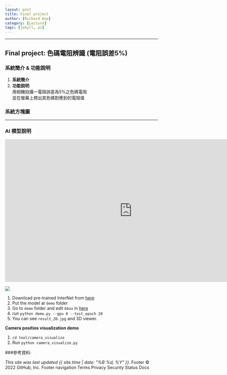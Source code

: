 ```yaml
---
layout: post
title: Final project 
author: [Richard Kuo]
category: [Lecture]
tags: [jekyll, ai]
---
```

---
## Final project: 色碼電阻辨識 (電阻誤差5%)
### 系統簡介 & 功能說明
1. **系統簡介**
2. **功能說明**  
用相機拍攝一電阻誤差為5%之色碼電阻  
並在螢幕上標出其色碼對應到的電阻值
### 系統方塊圖

---
### AI 模型說明
<iframe width="835" height="470" src="https://www.youtube.com/embed/DtzN5vtEgOk" 
title="RL-Robocar" frameborder="0" allow="accelerometer; autoplay; clipboard-write; encrypted-media; gyroscope; picture-in-picture" allowfullscreen></iframe> 

![](https://github.com/rkuo2000/AI-course/blob/gh-pages/images/stock_dqn.png?raw=true) 

1. Download pre-trained InterNet from [here](https://drive.google.com/drive/folders/1BET1f5p2-1OBOz6aNLuPBAVs_9NLz5Jo?usp=sharing)
2. Put the model at `demo` folder
3. Go to `demo` folder and edit `bbox` in [here](https://github.com/facebookresearch/InterHand2.6M/blob/5de679e614151ccfd140f0f20cc08a5f94d4b147/demo/demo.py#L74)
4. run `python demo.py --gpu 0 --test_epoch 20`
5. You can see `result_2D.jpg` and 3D viewer.

**Camera positios visualization demo**
1. `cd tool/camera_visualize`
2. Run `python camera_visualize.py`

###參考資料:

*This site was last updated {{ site.time | date: "%B %d, %Y" }}.*
Footer
© 2022 GitHub, Inc.
Footer navigation
Terms
Privacy
Security
Status
Docs
